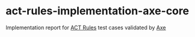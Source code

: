 # act-rules-implementation-axe-core

Implementation report for [ACT Rules](https://github.com/act-rules/act-rules.github.io) test cases validated by [Axe](https://github.com/dequelabs/axe-core)
